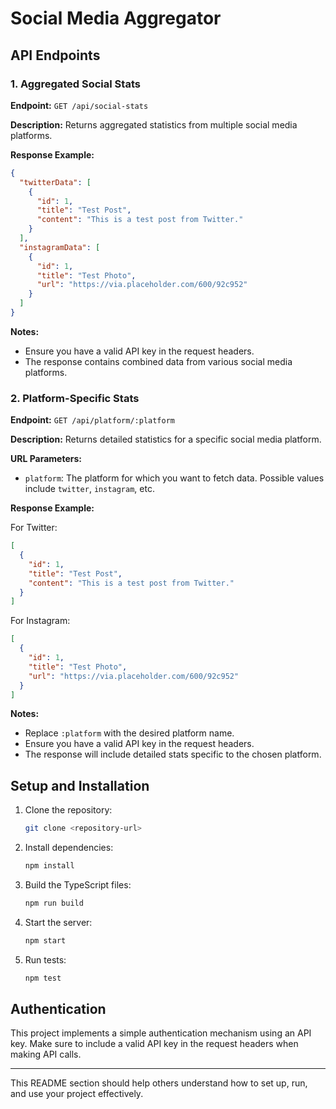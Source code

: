 
# Social Media Aggregator

## API Endpoints

### 1. Aggregated Social Stats

**Endpoint:** `GET /api/social-stats`

**Description:** Returns aggregated statistics from multiple social media platforms.

**Response Example:**

```json
{
  "twitterData": [
    {
      "id": 1,
      "title": "Test Post",
      "content": "This is a test post from Twitter."
    }
  ],
  "instagramData": [
    {
      "id": 1,
      "title": "Test Photo",
      "url": "https://via.placeholder.com/600/92c952"
    }
  ]
}
```

**Notes:**
- Ensure you have a valid API key in the request headers.
- The response contains combined data from various social media platforms.

### 2. Platform-Specific Stats

**Endpoint:** `GET /api/platform/:platform`

**Description:** Returns detailed statistics for a specific social media platform.

**URL Parameters:**
- `platform`: The platform for which you want to fetch data. Possible values include `twitter`, `instagram`, etc.

**Response Example:**

For Twitter:

```json
[
  {
    "id": 1,
    "title": "Test Post",
    "content": "This is a test post from Twitter."
  }
]
```

For Instagram:

```json
[
  {
    "id": 1,
    "title": "Test Photo",
    "url": "https://via.placeholder.com/600/92c952"
  }
]
```

**Notes:**
- Replace `:platform` with the desired platform name.
- Ensure you have a valid API key in the request headers.
- The response will include detailed stats specific to the chosen platform.

## Setup and Installation

1. Clone the repository:

   ```bash
   git clone <repository-url>
   ```

2. Install dependencies:

   ```bash
   npm install
   ```

3. Build the TypeScript files:

   ```bash
   npm run build
   ```

4. Start the server:

   ```bash
   npm start
   ```

5. Run tests:

   ```bash
   npm test
   ```

## Authentication

This project implements a simple authentication mechanism using an API key. Make sure to include a valid API key in the request headers when making API calls.

--- 

This README section should help others understand how to set up, run, and use your project effectively.